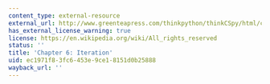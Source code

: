 ```yaml
---
content_type: external-resource
external_url: http://www.greenteapress.com/thinkpython/thinkCSpy/html/chap06.html
has_external_license_warning: true
license: https://en.wikipedia.org/wiki/All_rights_reserved
status: ''
title: 'Chapter 6: Iteration'
uid: ec1971f8-3fc6-453e-9ce1-8151d0b25888
wayback_url: ''
---
```

